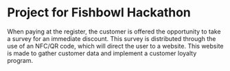 # Project for Fishbowl Hackathon
When paying at the register, the customer is offered the opportunity to take a survey for an immediate discount. This survey is distributed through the use of an NFC/QR code, which will direct the user to a website. This website is made to gather customer data and implement a customer loyalty program.

